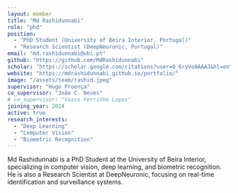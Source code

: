 ```yaml
---
layout: member
title: "Md Rashidunnabi"
role: "phd"
position: 
  - "PhD Student (University of Beira Interior, Portugal)"
  - "Research Scientist (DeepNeuronic, Portugal)"
email: "md.rashidunnabi@ubi.pt"
github: "https://github.com/MdRashidunnabi"
scholar: "https://scholar.google.com/citations?user=0_6ryVoAAAAJ&hl=en"
website: "https://mdrashidunnabi.github.io/portfolio/"
image: "/assets/team/rashid.jpeg"
supervisor: "Hugo Proença"
co_supervisor: "João C. Neves"
# co_supervisor: "Vasco Ferrinho Lopes"
joining_year: 2024
active: true
research_interests:
  - "Deep Learning"
  - "Computer Vision"
  - "Biometric Recognition"
---
```


Md Rashidunnabi is a PhD Student at the University of Beira Interior, specializing in computer vision, deep learning, and biometric recognition. He is also a Research Scientist at DeepNeuronic, focusing on real-time identification and surveillance systems.

